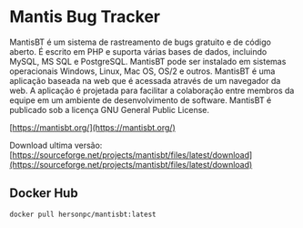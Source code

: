 # Mantis Bug Tracker

MantisBT é um sistema de rastreamento de bugs gratuito e de código aberto. É escrito em PHP e suporta várias bases de dados, incluindo MySQL, MS SQL e PostgreSQL. MantisBT pode ser instalado em sistemas operacionais Windows, Linux, Mac OS, OS/2 e outros. MantisBT é uma aplicação baseada na web que é acessada através de um navegador da web. A aplicação é projetada para facilitar a colaboração entre membros da equipe em um ambiente de desenvolvimento de software. MantisBT é publicado sob a licença GNU General Public License.

[https://mantisbt.org/](https://mantisbt.org/)

Download ultima versão: [https://sourceforge.net/projects/mantisbt/files/latest/download](https://sourceforge.net/projects/mantisbt/files/latest/download)

## Docker Hub

```bash
docker pull hersonpc/mantisbt:latest
```

